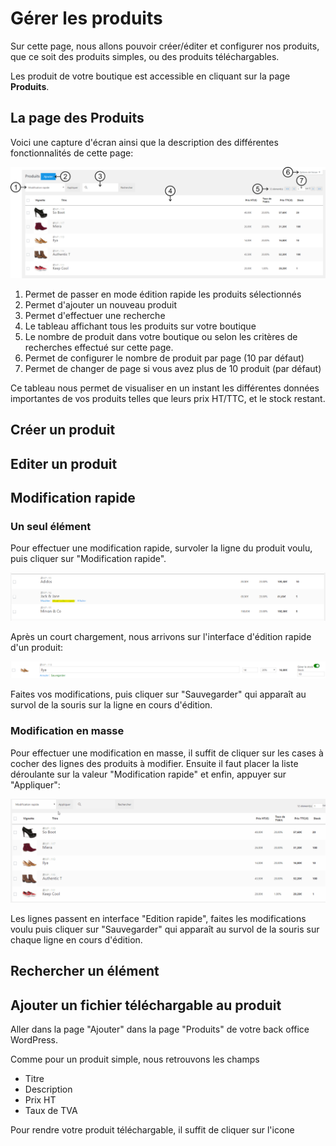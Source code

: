 # Gérer les produits

Sur cette page, nous allons pouvoir créer/éditer et configurer nos produits, que ce soit des produits simples, ou des produits téléchargables.

Les produit de votre boutique est accessible en cliquant sur la page **Produits**.

## La page des Produits

Voici une capture d'écran ainsi que la description des différentes fonctionnalités de cette page:

![](https://github.com/Eoxia/wpshop-docs/blob/master/images/page-des-produits.png)

1. Permet de passer en mode édition rapide les produits sélectionnés
2. Permet d'ajouter un nouveau produit
3. Permet d'effectuer une recherche
4. Le tableau affichant tous les produits sur votre boutique
5. Le nombre de produit dans votre boutique ou selon les critères de recherches effectué sur cette page.
6. Permet de configurer le nombre de produit par page (10 par défaut)
7. Permet de changer de page si vous avez plus de 10 produit (par défaut)

Ce tableau nous permet de visualiser en un instant les différentes données importantes de vos produits telles que leurs prix HT/TTC, et le stock restant.

## Créer un produit

## Editer un produit

## Modification rapide

### Un seul élément

Pour effectuer une modification rapide, survoler la ligne du produit voulu, puis cliquer sur "Modification rapide".

![](https://github.com/Eoxia/wpshop-docs/blob/master/images/product-quick-edit.png)

Après un court chargement, nous arrivons sur l'interface d'édition rapide d'un produit:

![](https://github.com/Eoxia/wpshop-docs/blob/master/images/product-quick-edit-ui.png)

Faites vos modifications, puis cliquer sur "Sauvegarder" qui apparaît au survol de la souris sur la ligne en cours d'édition.

### Modification en masse

Pour effectuer une modification en masse, il suffit de cliquer sur les cases à cocher des lignes des produits à modifier.
Ensuite il faut placer la liste déroulante sur la valeur "Modification rapide" et enfin, appuyer sur "Appliquer":

![](https://github.com/Eoxia/wpshop-docs/blob/master/images/product-mass-quick-edit.gif)

Les lignes passent en interface "Edition rapide", faites les modifications voulu puis cliquer sur "Sauvegarder" qui apparaît au survol de la souris sur chaque ligne en cours d'édition.

## Rechercher un élément

## Ajouter un fichier téléchargable au produit

Aller dans la page "Ajouter" dans la page "Produits" de votre back office WordPress.

Comme pour un produit simple, nous retrouvons les champs

* Titre
* Description
* Prix HT
* Taux de TVA

Pour rendre votre produit téléchargable, il suffit de cliquer sur l'icone
